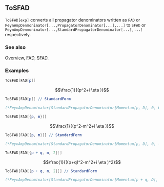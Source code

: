 ## ToSFAD

`ToSFAD[exp]` converts all propagator denominators written as `FAD` or `FeynAmpDenmoninator[...,PropagatorDenominator[...],...]` to `SFAD` or `FeynAmpDenmoninator[...,StandardPropagatorDenominator[...],...]` respectively.

### See also

[Overview](Extra/FeynCalc.md), [FAD](FAD.md), [SFAD](SFAD.md).

### Examples

```mathematica
ToSFAD[FAD[p]]
```

$$\frac{1}{(p^2+i \eta )}$$

```mathematica
ToSFAD[FAD[p]] // StandardForm

(*FeynAmpDenominator[StandardPropagatorDenominator[Momentum[p, D], 0, 0, {1, 1}]]*)
```

```mathematica
ToSFAD[FAD[{p, m}]]
```

$$\frac{1}{(p^2-m^2+i \eta )}$$

```mathematica
ToSFAD[FAD[{p, m}]] // StandardForm

(*FeynAmpDenominator[StandardPropagatorDenominator[Momentum[p, D], 0, -m^2, {1, 1}]]*)
```

```mathematica
ToSFAD[FAD[{p + q, m, 2}]]
```

$$\frac{1}{((p+q)^2-m^2+i \eta )^2}$$

```mathematica
ToSFAD[FAD[{p + q, m, 2}]] // StandardForm

(*FeynAmpDenominator[StandardPropagatorDenominator[Momentum[p + q, D], 0, -m^2, {1, 1}], StandardPropagatorDenominator[Momentum[p + q, D], 0, -m^2, {1, 1}]]*)
```